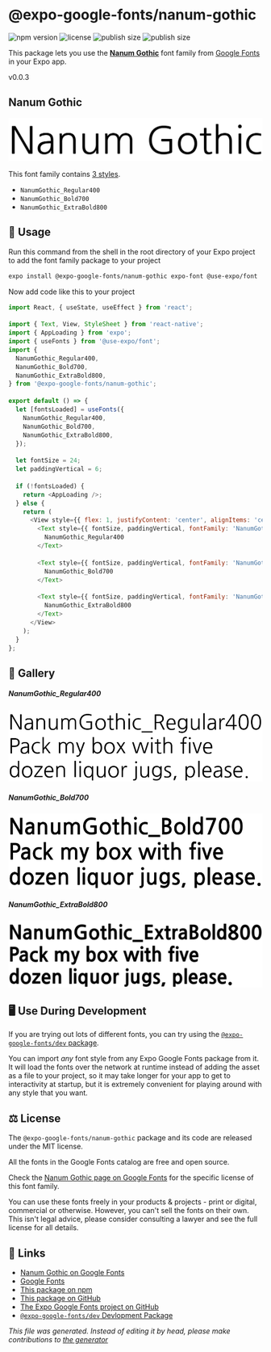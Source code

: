 # @expo-google-fonts/nanum-gothic

![npm version](https://flat.badgen.net/npm/v/@expo-google-fonts/nanum-gothic)
![license](https://flat.badgen.net/github/license/expo/google-fonts)
![publish size](https://flat.badgen.net/packagephobia/install/@expo-google-fonts/nanum-gothic)
![publish size](https://flat.badgen.net/packagephobia/publish/@expo-google-fonts/nanum-gothic)

This package lets you use the [**Nanum Gothic**](https://fonts.google.com/specimen/Nanum+Gothic) font family from [Google Fonts](https://fonts.google.com/) in your Expo app.

v0.0.3

## Nanum Gothic

![Nanum Gothic](./font-family.png)

This font family contains [3 styles](#gallery).

- `NanumGothic_Regular400`
- `NanumGothic_Bold700`
- `NanumGothic_ExtraBold800`

## 🔡 Usage

Run this command from the shell in the root directory of your Expo project to add the font family package to your project
```sh
expo install @expo-google-fonts/nanum-gothic expo-font @use-expo/font
```

Now add code like this to your project
```js
import React, { useState, useEffect } from 'react';

import { Text, View, StyleSheet } from 'react-native';
import { AppLoading } from 'expo';
import { useFonts } from '@use-expo/font';
import {
  NanumGothic_Regular400,
  NanumGothic_Bold700,
  NanumGothic_ExtraBold800,
} from '@expo-google-fonts/nanum-gothic';

export default () => {
  let [fontsLoaded] = useFonts({
    NanumGothic_Regular400,
    NanumGothic_Bold700,
    NanumGothic_ExtraBold800,
  });

  let fontSize = 24;
  let paddingVertical = 6;

  if (!fontsLoaded) {
    return <AppLoading />;
  } else {
    return (
      <View style={{ flex: 1, justifyContent: 'center', alignItems: 'center' }}>
        <Text style={{ fontSize, paddingVertical, fontFamily: 'NanumGothic_Regular400' }}>
          NanumGothic_Regular400
        </Text>

        <Text style={{ fontSize, paddingVertical, fontFamily: 'NanumGothic_Bold700' }}>
          NanumGothic_Bold700
        </Text>

        <Text style={{ fontSize, paddingVertical, fontFamily: 'NanumGothic_ExtraBold800' }}>
          NanumGothic_ExtraBold800
        </Text>
      </View>
    );
  }
};

```

## 📖 Gallery

##### NanumGothic_Regular400
![NanumGothic_Regular400](./384554f92bd4d754bd8750f8885c456c5264d6814731376178dd0727fcf2d98c.ttf.png)

##### NanumGothic_Bold700
![NanumGothic_Bold700](./66257cb7dbb7d38dd5d9b0c7a1f9df7ae828f4a2a79a37070603405220e9f32b.ttf.png)

##### NanumGothic_ExtraBold800
![NanumGothic_ExtraBold800](./560717e4c667f1bdf58f6426ef133e74637eb3c1868feff814bb8a5b707e6880.ttf.png)


## 🖥️ Use During Development

If you are trying out lots of different fonts, you can try using the [`@expo-google-fonts/dev` package](https://github.com/expo/google-fonts/tree/master/font-packages/dev#readme).

You can import *any* font style from any Expo Google Fonts package from it. It will load the fonts
over the network at runtime instead of adding the asset as a file to your project, so it may take longer
for your app to get to interactivity at startup, but it is extremely convenient
for playing around with any style that you want.

## ⚖️ License

The `@expo-google-fonts/nanum-gothic` package and its code are released under the MIT license.

All the fonts in the Google Fonts catalog are free and open source.

Check the [Nanum Gothic page on Google Fonts](https://fonts.google.com/specimen/Nanum+Gothic) for the specific license of this font family.

You can use these fonts freely in your products & projects - print or digital, commercial or otherwise. However, you can't sell the fonts on their own. This isn't legal advice, please consider consulting a lawyer and see the full license for all details.

## 🔗 Links

- [Nanum Gothic on Google Fonts](https://fonts.google.com/specimen/Nanum+Gothic)
- [Google Fonts](https://fonts.google.com/)
- [This package on npm](https://www.npmjs.com/package/@expo-google-fonts/nanum-gothic)
- [This package on GitHub](https://github.com/expo/google-fonts/tree/master/font-packages/nanum-gothic)
- [The Expo Google Fonts project on GitHub](https://github.com/expo/google-fonts)
- [`@expo-google-fonts/dev` Devlopment Package](https://github.com/expo/google-fonts/tree/master/font-packages/dev)


*This file was generated. Instead of editing it by head, please make contributions to [the generator](https://github.com/expo/google-fonts/tree/master/packages/generator)*

